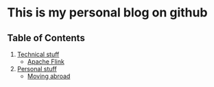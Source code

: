 # This is my personal blog on github

<!-- **Not available yet**To read the portuguese version of it, click [here](pt-br/README.md).  -->

## Table of Contents

1. [Technical stuff](en-uf/technical/index.md)
    * [Apache Flink](en-uk/technical/apache-flink/index.md)
2. [Personal stuff](en-uk/personal/index.md)
    * [Moving abroad](en-uk/personal/abroad.md)
